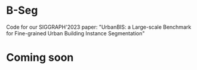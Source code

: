 # B-Seg
Code for our SIGGRAPH'2023 paper: "UrbanBIS: a Large-scale Benchmark for Fine-grained Urban Building Instance Segmentation"

# Coming soon
